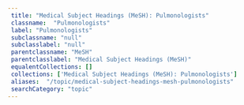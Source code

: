 ```yaml
--- 
 title: "Medical Subject Headings (MeSH): Pulmonologists" 
 classname:  "Pulmonologists" 
 label: "Pulmonologists" 
 subclassname: "null" 
 subclasslabel: "null" 
 parentclassname: "MeSH" 
 parentclasslabel: "Medical Subject Headings (MeSH)" 
 equalentCollections: [] 
 collections: ['Medical Subject Headings (MeSH): Pulmonologists']
 aliases:  "/topic/medical-subject-headings-mesh-pulmonologists"  
 searchCategory: "topic" 
---
```

